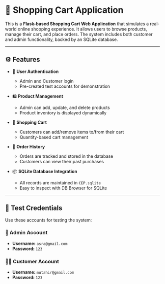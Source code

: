 # 🛒 Shopping Cart Application

This is a **Flask-based Shopping Cart Web Application** that simulates a real-world online shopping experience. It allows users to browse products, manage their cart, and place orders. The system includes both customer and admin functionality, backed by an SQLite database.

---

## ⚙️ Features

- 🔐 **User Authentication**
  - Admin and Customer login
  - Pre-created test accounts for demonstration

- 🛍️ **Product Management**
  - Admin can add, update, and delete products
  - Product inventory is displayed dynamically

- 🛒 **Shopping Cart**
  - Customers can add/remove items to/from their cart
  - Quantity-based cart management

- 🧾 **Order History**
  - Orders are tracked and stored in the database
  - Customers can view their past purchases

- 📦 **SQLite Database Integration**
  - All records are maintained in `CEP.sqlite`
  - Easy to inspect with DB Browser for SQLite

---

## 👥 Test Credentials

Use these accounts for testing the system:

### 🔐 Admin Account
- **Username:** `asra@gmail.com`  
- **Password:** `123`

### 🧑‍💼 Customer Account
- **Username:** `mutahir@gmail.com`  
- **Password:** `123`



